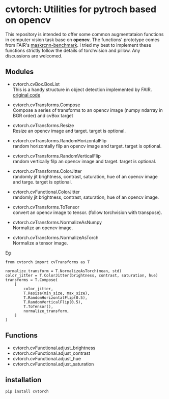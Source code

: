 # cvtorch: Utilities for pytroch based on opencv

This repository is intended to offer some common augmentataion functions in computer vision task base on **opencv**. The functions' prototype comes from FAIR's [maskrcnn-benchmark](https://github.com/facebookresearch/maskrcnn-benchmark/blob/master/maskrcnn_benchmark/data/transforms/transforms.py). I tried my best to implement these functions strictly follow the details of torchvision and pillow. Any discussions are welcomed.

## Modules
- cvtorch.cvBox.BoxList <br>
This is a handy structure in object detection implemented by FAIR. [original code](https://github.com/facebookresearch/maskrcnn-benchmark/blob/master/maskrcnn_benchmark/structures/bounding_box.py)


- cvtorch.cvTransforms.Compose <br>
Compose a series of transforms to an opencv image (numpy ndarray in BGR order) and cvBox target

- cvtorch.cvTransforms.Resize <br>
Resize an opencv image and target. target is optional.

- cvtorch.cvTransforms.RandomHorizontalFlip <br>
random horizontally filp an opencv image and target. target is optional.

- cvtorch.cvTransforms.RandomVerticalFlip <br>
random vertically filp an opencv image and target. target is optional.

- cvtorch.cvTransforms.ColorJitter <br>
randomly jit brightness, contrast, saturation, hue of an opencv image and targe. target is optional.

- cvtorch.cvFunctional.ColorJitter <br>
randomly jit brightness, contrast, saturation, hue of an opencv image.

- cvtorch.cvTransforms.ToTensor <br>
convert an opencv image to tensor. (follow torchvision with transpose).

- cvtorch.cvTransforms.NormalizeAsNumpy <br>
Normalize an opencv image.

- cvtorch.cvTransforms.NormalizeAsTorch <br>
Normalize a tensor image.

Eg
```
from cvtorch import cvTransforms as T

normalize_transform = T.NormalizeAsTorch(mean, std)
color_jitter = T.ColorJitter(brightness, contrast, saturation, hue)
transforms = T.Compose(
	[
		color_jitter,
		T.Resize(min_size, max_size),
		T.RandomHorizontalFlip(0.5),
		T.RandomVerticalFlip(0.5),
		T.ToTensor(),
		normalize_transform,
	]
)
```

## Functions
- cvtorch.cvFunctional.adjust_brightness
- cvtorch.cvFunctional.adjust_contrast
- cvtorch.cvFunctional.adjust_hue
- cvtorch.cvFunctional.adjust_saturation

## installation
`pip install cvtorch`

